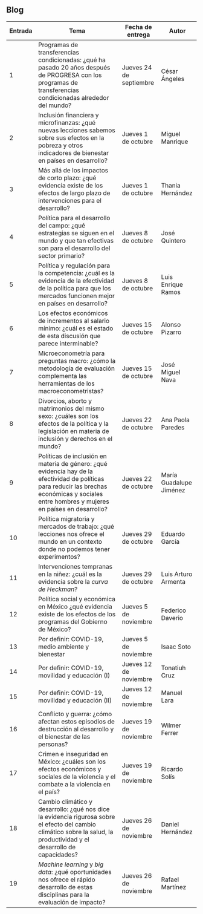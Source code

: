 ## Blog
  
  | **Entrada** | **Tema** | **Fecha de entrega** | **Autor** |
  | --- | --- | --- | --- |
  | 1 | Programas de transferencias condicionadas: ¿qué ha pasado 20 años después de PROGRESA con los programas de transferencias condicionadas alrededor del mundo? | Jueves 24 de septiembre | César Ángeles |
  | 2 | Inclusión financiera y microfinanzas: ¿qué nuevas lecciones sabemos sobre sus efectos en la pobreza y otros indicadores de bienestar en países en desarrollo? | Jueves 1 de octubre | Miguel Manrique |
  | 3 | Más allá de los impactos de corto plazo: ¿qué evidencia existe de los efectos de largo plazo de intervenciones para el desarrollo? | Jueves 1 de octubre | Thania Hernández |
  | 4 | Política para el desarrollo del campo: ¿qué estrategias se siguen en el mundo y que tan efectivas son para el desarrollo del sector primario? | Jueves 8 de octubre | José Quintero |
  | 5| Política y regulación para la competencia: ¿cuál es la evidencia de la efectividad de la política para que los mercados funcionen mejor en países en desarrollo? | Jueves 8 de octubre | Luis Enrique Ramos |
  |  6| Los efectos económicos de incrementos al salario mínimo: ¿cuál es el estado de esta discusión que parece interminable? | Jueves 15 de octubre | Alonso Pizarro |
  | 7| Microeconometría para preguntas macro: ¿cómo la metodología de evaluación complementa las herramientas de los macroeconometristas? | Jueves 15 de octubre | José Miguel Nava |
  |  8| Divorcios, aborto y matrimonios del mismo sexo: ¿cuáles son los efectos de la política y la legislación en materia de inclusión y derechos en el mundo? | Jueves 22 de octubre | Ana Paola Paredes |
  | 9| Políticas de inclusión en materia de género: ¿qué evidencia hay de la efectividad de políticas para reducir las brechas económicas y sociales entre hombres y mujeres en países en desarrollo? | Jueves 22 de octubre | María Guadalupe Jiménez |
  |  10| Política migratoria y mercados de trabajo: ¿qué lecciones nos ofrece el mundo en un contexto donde no podemos tener experimentos? | Jueves 29 de octubre | Eduardo García |
  | 11| Intervenciones tempranas en la niñez: ¿cuál es la evidencia sobre la *curva de Heckman*? | Jueves 29 de octubre | Luis Arturo Armenta |
  |  12| Política social y económica en México ¿qué evidencia existe de los efectos de los programas del Gobierno de México? | Jueves 5 de noviembre | Federico Daverio |
  |  13| Por definir: COVID-19, medio ambiente y bienestar | Jueves 5 de noviembre | Isaac Soto |
  | 14| Por definir: COVID-19, movilidad y educación (I) | Jueves 12 de noviembre | Tonatiuh Cruz |
  | 15| Por definir: COVID-19, movilidad y educación (II) | Jueves 12 de noviembre | Manuel Lara |
  | 16 | Conflicto y guerra: ¿cómo afectan estos episodios de destrucción al desarrollo y el bienestar de las personas? | Jueves 19 de noviembre | Wilmer Ferrer |
  | 17 | Crimen e inseguridad en México: ¿cuáles son los efectos económicos y sociales de la violencia y el combate a la violencia en el país? | Jueves 19 de noviembre | Ricardo Solís |
| 18 | Cambio climático y desarrollo: ¿qué nos dice la evidencia rigurosa sobre el efecto del cambio climático sobre la salud, la productividad y el desarrollo de capacidades? | Jueves 26 de noviembre | Daniel Hernández |
| 19 | _Machine learning_ y _big data_: ¿qué oportunidades nos ofrece el rápido desarrollo de estas disciplinas para la evaluación de impacto? | Jueves 26 de noviembre | Rafael Martínez |